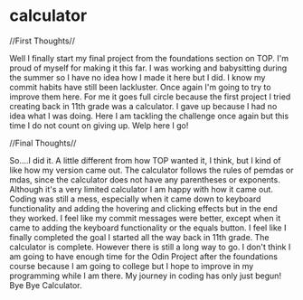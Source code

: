 # calculator

//First Thoughts//

Well I finally start my final project from the foundations section on TOP. I'm proud of myself for making it this far. I was working and babysitting during the summer so I have no idea how I made it here but I did. I know my commit habits have still been lackluster. Once again I'm going to try to improve them here. For me it goes full circle because the first project I tried creating back in 11th grade was a calculator. I gave up because I had no idea what I was doing. Here I am tackling the challenge once again but this time I do not count on giving up. Welp here I go!

//Final Thoughts//

So....I did it. A little different from how TOP wanted it, I think, but I kind of like how my version came out. The calculator follows the rules of pemdas or mdas, since the calculator does not have any parentheses or exponents. Although it's a very limited calculator I am happy with how it came out. Coding was still a mess, especially when it came down to keyboard functionality and adding the hovering and clicking effects but in the end they worked. I feel like my commit messages were better, except when it came to adding the keyboard functionality or the equals button. I feel like I finally completed the goal I started all the way back in 11th grade. The calculator is complete. However there is still a long way to go. I don't think I am going to have enough time for the Odin Project after the foundations course because I am going to college but I hope to improve in my programming while I am there. My journey in coding has only just begun! Bye Bye Calculator.